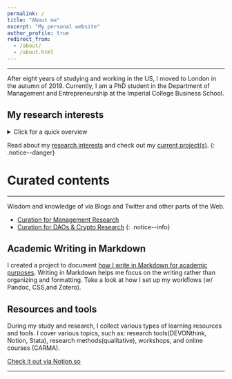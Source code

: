 ```yaml
---
permalink: /
title: "About me"
excerpt: "My personal website"
author_profile: true
redirect_from:
  - /about/
  - /about.html
---
```


-----
After eight years of studying and working in the US, I moved to London in the autumn of 2019. Currently, I am a PhD student in the Department of Management and Entrepreneurship at the Imperial College Business School.

My research interests
-----
<details>
  <summary>Click for a quick overview</summary>
  
* Ecosystems, governance, legitimacy, organizational design
* Decentralized autonomous organizations(DAOs), crypto, communities, crowds 
* Collective action, social movements, categories, stigma
* Innovation and creativity in culinary arts
</details>

Read about my [research interests](/posts/2019/12/so-what-are-you-studying/) and check out my [current project(s)](/portfolio/).
{: .notice--danger}

# Curated contents
-----
Wisdom and knowledge of via Blogs and Twitter and other parts of the Web.

* [Curation for Management Research](http://linxule.com/curation-mgmt/)
* [Curation for DAOs & Crypto Research](http://linxule.com/curation-dao/)
{: .notice--info}

Academic Writing in Markdown
-----
I created a project to document [how I write in Markdown for academic purposes](https://linxule.com/portfolio/portfolio-2/). Writing in Markdown helps me focus on the writing rather than organizing and formatting. Take a look at how I set up my workflows (w/ Pandoc, CSS,and Zotero).

Resources and tools
-----
During my study and research, I collect various types of learning resources and tools. I cover various topics, such as: research tools(DEVONthink, Notion, Stata), research methods(qualitative), workshops, and online courses (CARMA).

<a href="https://www.notion.so/linxule/Learning-Resources-and-tools-7ada6088f41745a8989ff86259884c7c" class="btn btn--primary" target="_blank">Check it out via Notion.so</a>

------

